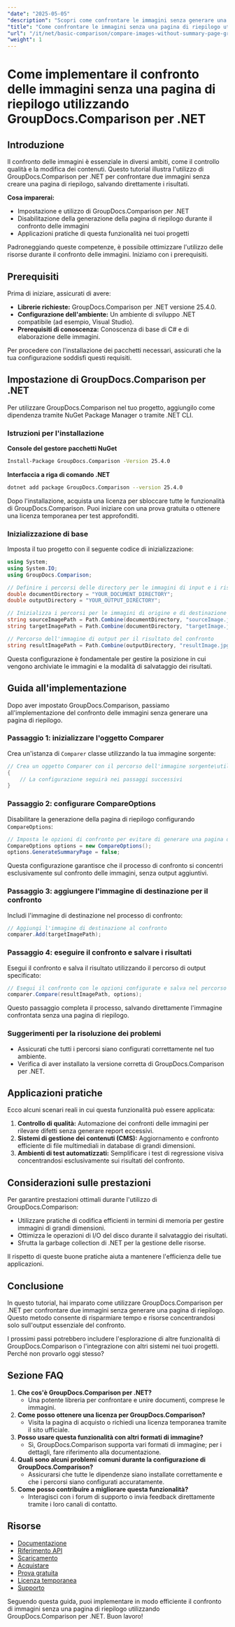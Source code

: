 ```yaml
---
"date": "2025-05-05"
"description": "Scopri come confrontare le immagini senza generare una pagina di riepilogo utilizzando GroupDocs.Comparison per .NET. Semplifica il tuo flusso di lavoro in modo efficiente."
"title": "Come confrontare le immagini senza una pagina di riepilogo utilizzando GroupDocs.Comparison per .NET"
"url": "/it/net/basic-comparison/compare-images-without-summary-page-groupdocs-net/"
"weight": 1
---
```


# Come implementare il confronto delle immagini senza una pagina di riepilogo utilizzando GroupDocs.Comparison per .NET

## Introduzione

Il confronto delle immagini è essenziale in diversi ambiti, come il controllo qualità e la modifica dei contenuti. Questo tutorial illustra l'utilizzo di GroupDocs.Comparison per .NET per confrontare due immagini senza creare una pagina di riepilogo, salvando direttamente i risultati.

**Cosa imparerai:**
- Impostazione e utilizzo di GroupDocs.Comparison per .NET
- Disabilitazione della generazione della pagina di riepilogo durante il confronto delle immagini
- Applicazioni pratiche di questa funzionalità nei tuoi progetti

Padroneggiando queste competenze, è possibile ottimizzare l'utilizzo delle risorse durante il confronto delle immagini. Iniziamo con i prerequisiti.

## Prerequisiti

Prima di iniziare, assicurati di avere:
- **Librerie richieste:** GroupDocs.Comparison per .NET versione 25.4.0.
- **Configurazione dell'ambiente:** Un ambiente di sviluppo .NET compatibile (ad esempio, Visual Studio).
- **Prerequisiti di conoscenza:** Conoscenza di base di C# e di elaborazione delle immagini.

Per procedere con l'installazione dei pacchetti necessari, assicurati che la tua configurazione soddisfi questi requisiti.

## Impostazione di GroupDocs.Comparison per .NET

Per utilizzare GroupDocs.Comparison nel tuo progetto, aggiungilo come dipendenza tramite NuGet Package Manager o tramite .NET CLI.

### Istruzioni per l'installazione

**Console del gestore pacchetti NuGet**
```bash
Install-Package GroupDocs.Comparison -Version 25.4.0
```

**Interfaccia a riga di comando .NET**
```bash
dotnet add package GroupDocs.Comparison --version 25.4.0
```

Dopo l'installazione, acquista una licenza per sbloccare tutte le funzionalità di GroupDocs.Comparison. Puoi iniziare con una prova gratuita o ottenere una licenza temporanea per test approfonditi.

### Inizializzazione di base

Imposta il tuo progetto con il seguente codice di inizializzazione:

```csharp
using System;
using System.IO;
using GroupDocs.Comparison;

// Definire i percorsi delle directory per le immagini di input e i risultati di output
double documentDirectory = "YOUR_DOCUMENT_DIRECTORY";
double outputDirectory = "YOUR_OUTPUT_DIRECTORY";

// Inizializza i percorsi per le immagini di origine e di destinazione
string sourceImagePath = Path.Combine(documentDirectory, "sourceImage.jpg");
string targetImagePath = Path.Combine(documentDirectory, "targetImage.jpg");

// Percorso dell'immagine di output per il risultato del confronto
string resultImagePath = Path.Combine(outputDirectory, "resultImage.jpg");
```

Questa configurazione è fondamentale per gestire la posizione in cui vengono archiviate le immagini e la modalità di salvataggio dei risultati.

## Guida all'implementazione

Dopo aver impostato GroupDocs.Comparison, passiamo all'implementazione del confronto delle immagini senza generare una pagina di riepilogo.

### Passaggio 1: inizializzare l'oggetto Comparer

Crea un'istanza di `Comparer` classe utilizzando la tua immagine sorgente:

```csharp
// Crea un oggetto Comparer con il percorso dell'immagine sorgente\utilizzando (Comparer comparer = new Comparer(sourceImagePath))
{
    // La configurazione seguirà nei passaggi successivi
}
```

### Passaggio 2: configurare CompareOptions

Disabilitare la generazione della pagina di riepilogo configurando `CompareOptions`:

```csharp
// Imposta le opzioni di confronto per evitare di generare una pagina di riepilogo
CompareOptions options = new CompareOptions();
options.GenerateSummaryPage = false;
```

Questa configurazione garantisce che il processo di confronto si concentri esclusivamente sul confronto delle immagini, senza output aggiuntivi.

### Passaggio 3: aggiungere l'immagine di destinazione per il confronto

Includi l'immagine di destinazione nel processo di confronto:

```csharp
// Aggiungi l'immagine di destinazione al confronto
comparer.Add(targetImagePath);
```

### Passaggio 4: eseguire il confronto e salvare i risultati

Esegui il confronto e salva il risultato utilizzando il percorso di output specificato:

```csharp
// Esegui il confronto con le opzioni configurate e salva nel percorso dei risultati
comparer.Compare(resultImagePath, options);
```

Questo passaggio completa il processo, salvando direttamente l'immagine confrontata senza una pagina di riepilogo.

### Suggerimenti per la risoluzione dei problemi

- Assicurati che tutti i percorsi siano configurati correttamente nel tuo ambiente.
- Verifica di aver installato la versione corretta di GroupDocs.Comparison per .NET.

## Applicazioni pratiche

Ecco alcuni scenari reali in cui questa funzionalità può essere applicata:
1. **Controllo di qualità:** Automazione dei confronti delle immagini per rilevare difetti senza generare report eccessivi.
2. **Sistemi di gestione dei contenuti (CMS):** Aggiornamento e confronto efficiente di file multimediali in database di grandi dimensioni.
3. **Ambienti di test automatizzati:** Semplificare i test di regressione visiva concentrandosi esclusivamente sui risultati del confronto.

## Considerazioni sulle prestazioni

Per garantire prestazioni ottimali durante l'utilizzo di GroupDocs.Comparison:
- Utilizzare pratiche di codifica efficienti in termini di memoria per gestire immagini di grandi dimensioni.
- Ottimizza le operazioni di I/O del disco durante il salvataggio dei risultati.
- Sfrutta la garbage collection di .NET per la gestione delle risorse.

Il rispetto di queste buone pratiche aiuta a mantenere l'efficienza delle tue applicazioni.

## Conclusione

In questo tutorial, hai imparato come utilizzare GroupDocs.Comparison per .NET per confrontare due immagini senza generare una pagina di riepilogo. Questo metodo consente di risparmiare tempo e risorse concentrandosi solo sull'output essenziale del confronto.

I prossimi passi potrebbero includere l'esplorazione di altre funzionalità di GroupDocs.Comparison o l'integrazione con altri sistemi nei tuoi progetti. Perché non provarlo oggi stesso?

## Sezione FAQ

1. **Che cos'è GroupDocs.Comparison per .NET?**
   - Una potente libreria per confrontare e unire documenti, comprese le immagini.
2. **Come posso ottenere una licenza per GroupDocs.Comparison?**
   - Visita la pagina di acquisto o richiedi una licenza temporanea tramite il sito ufficiale.
3. **Posso usare questa funzionalità con altri formati di immagine?**
   - Sì, GroupDocs.Comparison supporta vari formati di immagine; per i dettagli, fare riferimento alla documentazione.
4. **Quali sono alcuni problemi comuni durante la configurazione di GroupDocs.Comparison?**
   - Assicurarsi che tutte le dipendenze siano installate correttamente e che i percorsi siano configurati accuratamente.
5. **Come posso contribuire a migliorare questa funzionalità?**
   - Interagisci con i forum di supporto o invia feedback direttamente tramite i loro canali di contatto.

## Risorse

- [Documentazione](https://docs.groupdocs.com/comparison/net/)
- [Riferimento API](https://reference.groupdocs.com/comparison/net/)
- [Scaricamento](https://releases.groupdocs.com/comparison/net/)
- [Acquistare](https://purchase.groupdocs.com/buy)
- [Prova gratuita](https://releases.groupdocs.com/comparison/net/)
- [Licenza temporanea](https://purchase.groupdocs.com/temporary-license/)
- [Supporto](https://forum.groupdocs.com/c/comparison/)

Seguendo questa guida, puoi implementare in modo efficiente il confronto di immagini senza una pagina di riepilogo utilizzando GroupDocs.Comparison per .NET. Buon lavoro!